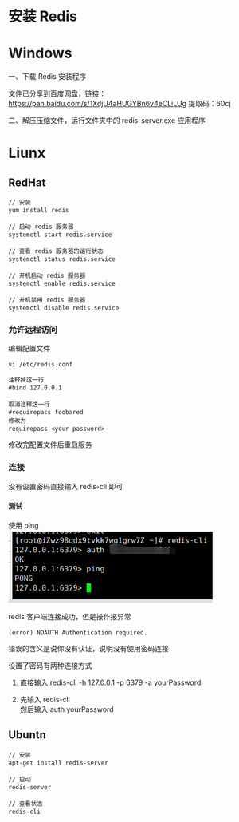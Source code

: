 # 安装 Redis

# Windows
一、下载 Redis 安装程序

文件已分享到百度网盘，链接：https://pan.baidu.com/s/1XdjU4aHUGYBn6v4eCLiLUg 提取码：60cj

二、解压压缩文件，运行文件夹中的 redis-server.exe 应用程序

# Liunx
## RedHat
```
// 安装
yum install redis

// 启动 redis 服务器
systemctl start redis.service

// 查看 redis 服务器的运行状态
systemctl status redis.service

// 开机启动 redis 服务器
systemctl enable redis.service

// 开机禁用 redis 服务器
systemctl disable redis.service
```

### 允许远程访问
编辑配置文件
```
vi /etc/redis.conf
```

    注释掉这一行
    #bind 127.0.0.1

    取消注释这一行
    #requirepass foobared
    修改为
    requirepass <your password>

修改完配置文件后重启服务

### 连接
没有设置密码直接输入 redis-cli 即可

#### 测试
使用 ping  
![](./imgs/redis-connection.png)

redis 客户端连接成功，但是操作报异常
```
(error) NOAUTH Authentication required.
```
错误的含义是说你没有认证，说明没有使用密码连接

设置了密码有两种连接方式
1. 直接输入 redis-cli -h 127.0.0.1 -p 6379 -a yourPassword

2. 先输入 redis-cli  
然后输入 auth yourPassword

## Ubuntn 
```
// 安装
apt-get install redis-server

// 启动
redis-server

// 查看状态
redis-cli
```

